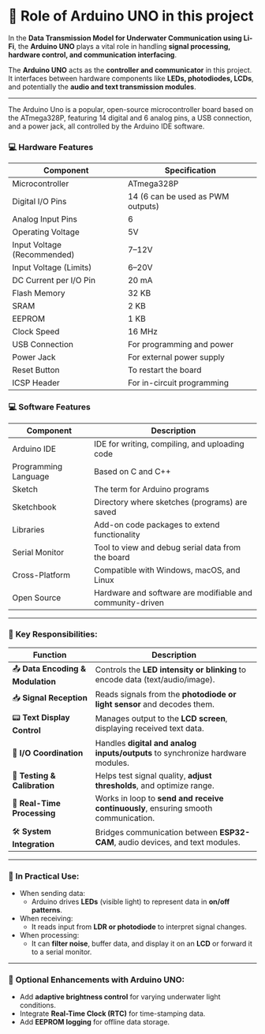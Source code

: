 # 🧠 Role of Arduino UNO in this project

In the **Data Transmission Model for Underwater Communication using Li-Fi**, the **Arduino UNO** plays a vital role in handling **signal processing, hardware control, and communication interfacing**.

The **Arduino UNO** acts as the **controller and communicator** in this project. It interfaces between hardware components like **LEDs, photodiodes, LCDs**, and potentially the **audio and text transmission modules**.

---

The Arduino Uno is a popular, open-source microcontroller board based on the ATmega328P, featuring 14 digital and 6 analog pins, a USB connection, and a power jack, all controlled by the Arduino IDE software. 

### 💻 **Hardware Features**

| **Component**            | **Specification**                  |
|--------------------------|------------------------------------|
| Microcontroller          | ATmega328P                         |
| Digital I/O Pins         | 14 (6 can be used as PWM outputs)  |
| Analog Input Pins        | 6                                  |
| Operating Voltage        | 5V                                 |
| Input Voltage (Recommended) | 7–12V                          |
| Input Voltage (Limits)   | 6–20V                              |
| DC Current per I/O Pin   | 20 mA                              |
| Flash Memory             | 32 KB                              |
| SRAM                     | 2 KB                               |
| EEPROM                   | 1 KB                               |
| Clock Speed              | 16 MHz                             |
| USB Connection           | For programming and power          |
| Power Jack               | For external power supply          |
| Reset Button             | To restart the board               |
| ICSP Header              | For in-circuit programming         |


### 💻 **Software Features**

| **Component**          | **Description**                                       |
|------------------------|-------------------------------------------------------|
| Arduino IDE            | IDE for writing, compiling, and uploading code       |
| Programming Language   | Based on C and C++                                    |
| Sketch                 | The term for Arduino programs                         |
| Sketchbook             | Directory where sketches (programs) are saved         |
| Libraries              | Add-on code packages to extend functionality          |
| Serial Monitor         | Tool to view and debug serial data from the board     |
| Cross-Platform         | Compatible with Windows, macOS, and Linux             |
| Open Source            | Hardware and software are modifiable and community-driven |

---

### 🔌 **Key Responsibilities:**

| **Function**                     | **Description**                                                                 |
|----------------------------------|---------------------------------------------------------------------------------|
| 📤 **Data Encoding & Modulation**   | Controls the **LED intensity or blinking** to encode data (text/audio/image).  |
| 📥 **Signal Reception**            | Reads signals from the **photodiode or light sensor** and decodes them.        |
| 📟 **Text Display Control**        | Manages output to the **LCD screen**, displaying received text data.           |
| 🔁 **I/O Coordination**            | Handles **digital and analog inputs/outputs** to synchronize hardware modules. |
| 🧪 **Testing & Calibration**       | Helps test signal quality, **adjust thresholds**, and optimize range.          |
| 🔄 **Real-Time Processing**        | Works in loop to **send and receive continuously**, ensuring smooth communication. |
| 🛠️ **System Integration**          | Bridges communication between **ESP32-CAM**, audio devices, and text modules. |

---

### 🧪 In Practical Use:

- When sending data:
  - Arduino drives **LEDs** (visible light) to represent data in **on/off patterns**.
- When receiving:
  - It reads input from **LDR or photodiode** to interpret signal changes.
- When processing:
  - It can **filter noise**, buffer data, and display it on an **LCD** or forward it to a serial monitor.

---

### 🔭 **Optional Enhancements with Arduino UNO:**
- Add **adaptive brightness control** for varying underwater light conditions.
- Integrate **Real-Time Clock (RTC)** for time-stamping data.
- Add **EEPROM logging** for offline data storage.




